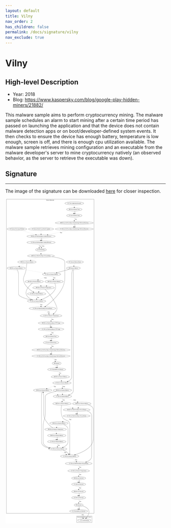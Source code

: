 ```yaml
---
layout: default
title: Vilny
nav_order: 2
has_children: false
permalink: /docs/signature/vilny
nav_exclude: true
---
```


# Vilny

## High-level Description

* Year: 2018
* Blog: https://www.kaspersky.com/blog/google-play-hidden-miners/21882/

This malware sample aims to perform cryptocurrency mining. The malware sample schedules an alarm to start mining after a certain time period has passed on launching the application and that the device does not contain malware detection apps or on boot/developer-defined system events. It then checks to ensure the device has enough battery, temperature is low enough, screen is off, and there is enough cpu utilization available. The malware sample retrieves mining configuration and an executable from the malware developer's server to mine cryptocurrency natively (an observed behavior, as the server to retrieve the executable was down).

## Signature
---

The image of the signature can be downloaded [here](../../img/signatures/Vilny.png) for closer inspection.

![](../../img/signatures/Vilny.png)
